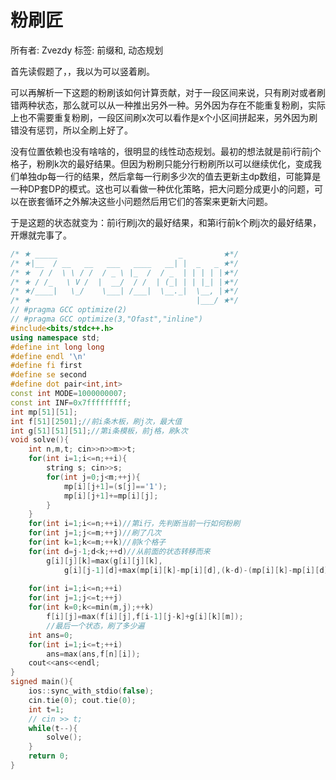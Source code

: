 # 粉刷匠

所有者: Zvezdy
标签: 前缀和, 动态规划

首先读假题了，，我以为可以竖着刷。

可以再解析一下这题的粉刷该如何计算贡献，对于一段区间来说，只有刷对或者刷错两种状态，那么就可以从一种推出另外一种。另外因为存在不能重复粉刷，实际上也不需要重复粉刷，一段区间刷x次可以看作是x个小区间拼起来，另外因为刷错没有惩罚，所以全刷上好了。

没有位置依赖也没有啥啥的，很明显的线性动态规划。最初的想法就是前i行前j个格子，粉刷k次的最好结果。但因为粉刷只能分行粉刷所以可以继续优化，变成我们单独dp每一行的结果，然后拿每一行刷多少次的值去更新主dp数组，可能算是一种DP套DP的模式。这也可以看做一种优化策略，把大问题分成更小的问题，可以在嵌套循环之外解决这些小问题然后用它们的答案来更新大问题。

于是这题的状态就变为：前i行刷j次的最好结果，和第i行前k个刷j次的最好结果，开爆就完事了。

```cpp
/* ★ _____                           _         ★*/
/* ★|__  / __   __   ___   ____   __| |  _   _ ★*/
/* ★  / /  \ \ / /  / _ \ |_  /  / _  | | | | |★*/
/* ★ / /_   \ V /  |  __/  / /  | (_| | | |_| |★*/
/* ★/____|   \_/    \___| /___|  \__._|  \__, |★*/
/* ★                                     |___/ ★*/
// #pragma GCC optimize(2)
// #pragma GCC optimize(3,"Ofast","inline")
#include<bits/stdc++.h>
using namespace std;
#define int long long
#define endl '\n'
#define fi first
#define se second
#define dot pair<int,int>
const int MODE=1000000007;
const int INF=0x7fffffffff;
int mp[51][51];
int f[51][2501];//前i条木板，刷j次，最大值
int g[51][51][51];//第i条模板，前j格，刷k次
void solve(){
    int n,m,t; cin>>n>>m>>t;
    for(int i=1;i<=n;++i){
        string s; cin>>s;
        for(int j=0;j<m;++j){
            mp[i][j+1]=(s[j]=='1');
            mp[i][j+1]+=mp[i][j];
        }
    }
    for(int i=1;i<=n;++i)//第i行，先判断当前一行如何粉刷
    for(int j=1;j<=m;++j)//刷了几次
    for(int k=1;k<=m;++k)//前k个格子
    for(int d=j-1;d<k;++d)//从前面的状态转移而来
        g[i][j][k]=max(g[i][j][k],
            g[i][j-1][d]+max(mp[i][k]-mp[i][d],(k-d)-(mp[i][k]-mp[i][d])));
    
    for(int i=1;i<=n;++i)
    for(int j=1;j<=t;++j)
    for(int k=0;k<=min(m,j);++k)
        f[i][j]=max(f[i][j],f[i-1][j-k]+g[i][k][m]);
        //最后一个状态，刷了多少遍
    int ans=0;
    for(int i=1;i<=t;++i)
        ans=max(ans,f[n][i]);
    cout<<ans<<endl;
}
signed main(){
    ios::sync_with_stdio(false);
    cin.tie(0); cout.tie(0);
    int t=1;
    // cin >> t;
    while(t--){
        solve();
    }
    return 0;
}

```